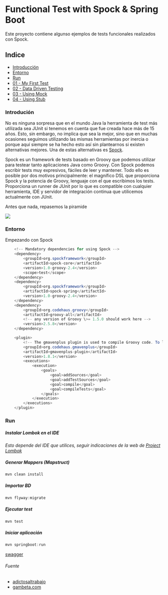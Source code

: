 # Functional Test with Spock & Spring Boot

Este proyecto contiene algunso ejemplos de tests funcionales realizados con Spock.

## Indice

* [Introducción](#Introducción)
* [Entorno](#Entorno)
* [Run](#Run)
* [01 - My First Test](https://github.com/ewatemberg/functional-test-spock/blob/master/doc/01%20-%20MyFirstTest.md)
* [02 - Data Driven Testing](https://github.com/ewatemberg/functional-test-spock/blob/master/doc/02%20-%20DataDrivenTesting.md)
* [03 - Using Mock](https://github.com/ewatemberg/functional-test-spock/blob/master/doc/03%20-%20UsingMock.md)
* [04 - Using Stub](https://github.com/ewatemberg/functional-test-spock/blob/master/doc/04%20-%20UsingStub.md)


### Introdución
No es ninguna sorpresa que en el mundo Java la herramienta de test más utilizada sea JUnit si tenemos en cuenta que fue creada hace más de 15 años. Esto, sin embargo, no implica que sea la mejor, sino que en muchas ocasiones seguimos utilizando las mismas herramientas por inercia o porque aquí siempre se ha hecho esto así sin plantearnos si existen alternativas mejores. Una de estas alternativas es [Spock](https://github.com/spockframework/spock).

Spock es un framework de tests basado en Groovy que podemos utilizar para testear tanto aplicaciones Java como Groovy. Con Spock podemos escribir tests muy expresivos, fáciles de leer y mantener. Todo ello es posible por dos motivos principalmente: el magnífico DSL que proporciona Spock y la potencia de Groovy, lenguaje con el que escribimos los tests.
Proporciona un runner de JUnit por lo que es compatible con cualquier herramienta, IDE y servidor de integración continua que utilicemos actualmente con JUnit.

Antes que nada, repasemos la piramide

![](https://github.com/ewatemberg/java-4-beginners/blob/master/docs/img/Clase.png?raw=true)

### Entorno
Empezando con Spock
```java
    <!-- Mandatory dependencies for using Spock -->
    <dependency>
        <groupId>org.spockframework</groupId>
        <artifactId>spock-core</artifactId>
        <version>1.0-groovy-2.4</version>
        <scope>test</scope>
    </dependency>
    <dependency>
        <groupId>org.spockframework</groupId>
        <artifactId>spock-spring</artifactId>
        <version>1.0-groovy-2.4</version>
    </dependency>
    <dependency>
        <groupId>org.codehaus.groovy</groupId>
        <artifactId>groovy-all</artifactId>
        <!-- any version of Groovy \>= 1.5.0 should work here -->
        <version>2.5.8</version>
    </dependency>
```

```java
    <plugin>
        <!-- The gmavenplus plugin is used to compile Groovy code. To learn more about this plugin, visit https://github.com/groovy/GMavenPlus/wiki -->
        <groupId>org.codehaus.gmavenplus</groupId>
        <artifactId>gmavenplus-plugin</artifactId>
        <version>1.8.1</version>
        <executions>
            <execution>
                <goals>
                    <goal>addSources</goal>
                    <goal>addTestSources</goal>
                    <goal>compile</goal>
                    <goal>compileTests</goal>
                </goals>
            </execution>
        </executions>
    </plugin>
```

### Run

##### Instalar Lombok en el IDE

_Esto depende del IDE que utilices, seguir indicaciones de la web de [Project Lombok](https://projectlombok.org/)_


##### Generar Mappers (Mapstruct)

```java
mvn clean install
```

##### Importar BD

```java
mvn flyway:migrate
```

##### Ejecutar test

```java
mvn test
```

##### Iniciar aplicación

```java
mvn springboot:run
```  

[swagger](http://localhost:8080/swagger-ui.html)

###### Fuente

* [adictosaltrabajo](https://www.adictosaltrabajo.com/2016/02/05/tests-funcionales-con-spock-y-geb-para-una-aplicacion-spring-boot/)
* [gambeta.com](https://www.genbeta.com/desarrollo/testeando-tus-aplicaciones-java-con-spock-tests-mas-expresivos-faciles-de-leer-y-mantener)


